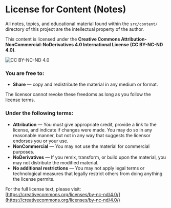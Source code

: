 # License for Content (Notes)

All notes, topics, and educational material found within the `src/content/` directory of this project are the intellectual property of the author.

This content is licensed under the **Creative Commons Attribution-NonCommercial-NoDerivatives 4.0 International License (CC BY-NC-ND 4.0)**.

![CC BY-NC-ND 4.0](https://i.creativecommons.org/l/by-nc-nd/4.0/88x31.png)

### You are free to:

*   **Share** — copy and redistribute the material in any medium or format.

The licensor cannot revoke these freedoms as long as you follow the license terms.

### Under the following terms:

*   **Attribution** — You must give appropriate credit, provide a link to the license, and indicate if changes were made. You may do so in any reasonable manner, but not in any way that suggests the licensor endorses you or your use.
*   **NonCommercial** — You may not use the material for commercial purposes.
*   **NoDerivatives** — If you remix, transform, or build upon the material, you may not distribute the modified material.
*   **No additional restrictions** — You may not apply legal terms or technological measures that legally restrict others from doing anything the license permits.

For the full license text, please visit:
[https://creativecommons.org/licenses/by-nc-nd/4.0/](https://creativecommons.org/licenses/by-nc-nd/4.0/)
